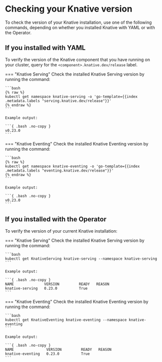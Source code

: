 # Checking your Knative version

To check the version of your Knative installation, use one of the following commands,
depending on whether you installed Knative with YAML or with the Operator.

## If you installed with YAML

To verify the version of the Knative component that you have running on your cluster, query for the
`<component>.knative.dev/release` label.

=== "Knative Serving"
    Check the installed Knative Serving version by running the command:

    ```bash
    {% raw %}
    kubectl get namespace knative-serving -o 'go-template={{index .metadata.labels "serving.knative.dev/release"}}'
    {% endraw %}
    ```

    Example output:

    ```{ .bash .no-copy }
    v0.23.0
    ```


=== "Knative Eventing"
    Check the installed Knative Eventing version by running the command:

    ```bash
    {% raw %}
    kubectl get namespace knative-eventing -o 'go-template={{index .metadata.labels "eventing.knative.dev/release"}}'
    {% endraw %}
    ```

    Example output:

    ```{ .bash .no-copy }
    v0.23.0
    ```

## If you installed with the Operator

To verify the version of your current Knative installation:

=== "Knative Serving"
    Check the installed Knative Serving version by running the command:

    ```bash
    kubectl get KnativeServing knative-serving --namespace knative-serving
    ```

    Example output:

    ```{ .bash .no-copy }
    NAME              VERSION         READY   REASON
    knative-serving   0.23.0          True
    ```

=== "Knative Eventing"
    Check the installed Knative Eventing version by running the command:

    ```bash
    kubectl get KnativeEventing knative-eventing --namespace knative-eventing
    ```

    Example output:

    ```{ .bash .no-copy }
    NAME               VERSION         READY   REASON
    knative-eventing   0.23.0          True
    ```
